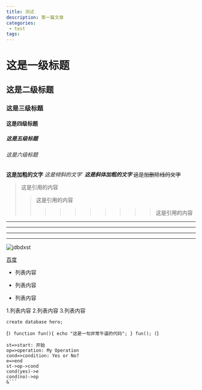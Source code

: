 ```yaml
---
title: 测试
description: 第一篇文章
categories:
 - test
tags:
---
```


# 这是一级标题
## 这是二级标题
### 这是三级标题
#### 这是四级标题
##### 这是五级标题
###### 这是六级标题


**这是加粗的文字**
*这是倾斜的文字*`
***这是斜体加粗的文字***
~~这是加删除线的文字~~


>这是引用的内容
>>这是引用的内容
>>>>>>>>>>这是引用的内容


---
----
***
*****


![jdbdxst](https://mmbiz.qpic.cn/mmbiz_jpg/zIkFXADaCVbB75n79rHicKlP2WJpiaQa4JL8AI0VyN5btniceOfxYiakuTcduZrYFyMwQJdXA9DJDMScsD8UzeSnfQ/640?wx_fmt=jpeg&tp=webp&wxfrom=5&wx_lazy=1&wx_co=1 "交大伴读小书童")


[百度](http://baidu.com)


- 列表内容
+ 列表内容
* 列表内容


1.列表内容
2.列表内容
3.列表内容


`create database hero;`


(```)
    function fun(){
         echo "这是一句非常牛逼的代码";
    }
    fun();
(```)


```flow
st=>start: 开始
op=>operation: My Operation
cond=>condition: Yes or No?
e=>end
st->op->cond
cond(yes)->e
cond(no)->op
&```
